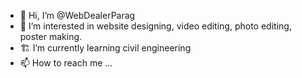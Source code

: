 - 👋 Hi, I’m @WebDealerParag
- 👀 I’m interested in website designing, video editing, photo editing, poster making.
- 🏗 I’m currently learning civil engineering 
- 📫 How to reach me ...

<!---
WebDealerParag/WebDealerParag is a ✨ special ✨ repository because its `README.md` (this file) appears on your GitHub profile.
You can click the Preview link to take a look at your changes.
--->
